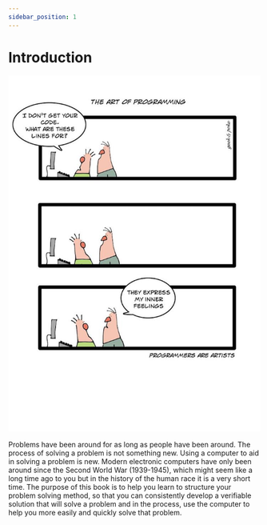 ```yaml
---
sidebar_position: 1
---
```


# Introduction

![Cartoon](./img/the_art_of_programming_1.png)

Problems have been around for as long as people have been around. The process of solving a problem is not something new. Using a computer to aid in solving a problem is new. Modern electronic computers have only been around since the Second World War (1939-1945), which might seem like a long time ago to you but in the history of the human race it is a very short time. The purpose of this book is to help you learn to structure your problem solving method, so that you can consistently develop a verifiable solution that will solve a problem and in the process, use the computer to help you more easily and quickly solve that problem.
